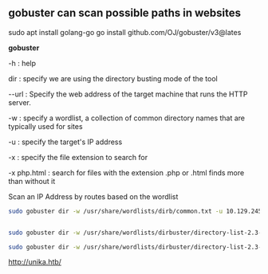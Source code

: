 ## gobuster can scan possible paths in websites
sudo apt install golang-go
go install github.com/OJ/gobuster/v3@lates

**gobuster**

-h : help

dir : specify we are using the directory busting mode of the tool 

--url : Specify the web address of the target machine that runs the HTTP server.

-w : specify a wordlist, a collection of common directory names that are typically used for sites 

-u : specify the target's IP address

-x : specify the file extension to search for

-x php.html : search for files with the extension .php or .html finds more than without it


Scan an IP Address by routes based on the wordlist
```sh
sudo gobuster dir -w /usr/share/wordlists/dirb/common.txt -u 10.129.245.110


sudo gobuster dir -w /usr/share/wordlists/dirbuster/directory-list-2.3-small.txt -u 10.129.245.110

sudo gobuster dir -w /usr/share/wordlists/dirbuster/directory-list-2.3-small.txt -u 10.129.245.110 -x php.html


```

http://unika.htb/